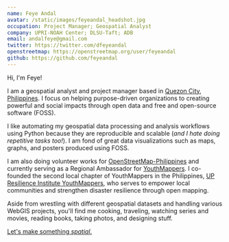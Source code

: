 ```yaml
---
name: Feye Andal
avatar: /static/images/feyeandal_headshot.jpg
occupation: Project Manager; Geospatial Analyst
company: UPRI-NOAH Center; DLSU-Taft; ADB
email: andalfeye@gmail.com
twitter: https://twitter.com/dfeyeandal
openstreetmap: https://openstreetmap.org/user/feyeandal
github: https://github.com/feyeandal
---
```


Hi, I'm Feye!

I am a geospatial analyst and project manager based in [Quezon City, Philippines](https://www.openstreetmap.org/relation/106569). I focus on helping purpose-driven organizations to creating powerful and social impacts through open data and free and open-source software (FOSS).

I like automating my geospatial data processing and analysis workflows using Python because they are reproducible and scalable (_and I hate doing repetitive tasks too!_). I am fond of great data visualizations such as maps, graphs, and posters produced using FOSS.

I am also doing volunteer works for [OpenStreetMap-Philippines](https://wiki.openstreetmap.org/wiki/Philippines) and currently serving as a Regional Ambassador for [YouthMappers](https://youthmappers.org). I co-founded the second local chapter of YouthMappers in the Philippines, [UP Resilience Institute YouthMappers](https://www.facebook.com/UPRIYouthMappers), who serves to empower local communities and strengthen disaster resilience through open mapping.

Aside from wrestling with different geospatial datasets and handling various WebGIS projects, you'll find me cooking, traveling, watching series and movies, reading books, taking photos, and designing stuff.

[Let's make something _spatial_.](mailto:andalfeye@gmail.com)

